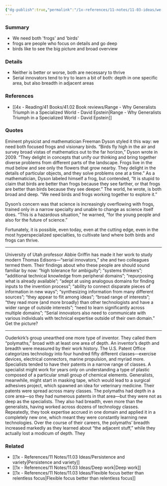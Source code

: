 ```yaml
---
{"dg-publish":true,"permalink":"/1x-references/11-notes/11-03-ideas/we-need-both-ability-to-see-broad-and-far-and-ability-to-see-close-and-deep/","title":"We need both ability to see broad and far, and ability to see close and deep","created":"2024-02-13T07:46:06.643+03:00","updated":"2024-02-14T20:18:21.071+03:00"}
---
```



### Summary
- We need both 'frogs' and 'birds'
- frogs are people who focus on details and go deep
- birds like to see the big picture and broad overview

### Details
- Neither is better or worse, both are necessary to thrive
- Serial innovators tend to try to learn a bit of both: depth in one specific area, but also breadth in adjacent areas

### References
- [[4x - Reading/41 Books/41.02 Book reviews/Range - Why Generalists Triumph in a Specialized World - David Epstein\|Range - Why Generalists Triumph in a Specialized World - David Epstein]]

### Quotes
Eminent physicist and mathematician Freeman Dyson styled it this way: we need both focused frogs and visionary birds. “Birds fly high in the air and survey broad vistas of mathematics out to the far horizon,” Dyson wrote in 2009. “They delight in concepts that unify our thinking and bring together diverse problems from different parts of the landscape. Frogs live in the mud below and see only the flowers that grow nearby. They delight in the details of particular objects, and they solve problems one at a time.” As a mathematician, Dyson labeled himself a frog, but contended, “It is stupid to claim that birds are better than frogs because they see farther, or that frogs are better than birds because they see deeper.” The world, he wrote, is both broad and deep. “We need birds and frogs working together to explore it.” 

Dyson’s concern was that science is increasingly overflowing with frogs, trained only in a narrow specialty and unable to change as science itself does. “This is a hazardous situation,” he warned, “for the young people and also for the future of science.”

Fortunately, it is possible, even today, even at the cutting edge, even in the most hyperspecialized specialties, to cultivate land where both birds and frogs can thrive.

___

University of Utah professor Abbie Griffin has made it her work to study modern Thomas Edisons—“serial innovators,” she and two colleagues termed them. Their findings about who these people are should sound familiar by now: “high tolerance for ambiguity”; “systems thinkers”; “additional technical knowledge from peripheral domains”;  “repurposing what is already available”; “adept at using analogous domains for finding inputs to the invention process”;  “ability to connect disparate pieces of information in new ways”; “synthesizing information from many different sources”; “they appear to flit among ideas”; “broad range of interests”; “they read more (and more broadly) than other technologists and have a wider range of outside interests”; “need to learn significantly across multiple domains”; “Serial innovators also need to communicate with various individuals with technical expertise outside of their own domain.” Get the picture?

---
Ouderkirk’s group unearthed one more type of inventor. They called them “polymaths,” broad with at least one area of depth. An inventor’s depth and breadth were measured by their work history. The U.S. Patent Office categorizes technology into four hundred fifty different classes—exercise devices, electrical connectors, marine propulsion, and myriad more. Specialists tended to have their patents in a narrow range of classes. A specialist might work for years only on understanding a type of plastic composed of a particular small group of chemical elements. Generalists, meanwhile, might start in masking tape, which would lead to a surgical adhesives project, which spawned an idea for veterinary medicine. Their patents were spread across many classes. The polymaths had depth in a core area—so they had numerous patents in that area—but they were not as deep as the specialists. They also had breadth, even more than the generalists, having worked across dozens of technology classes. Repeatedly, they took expertise accrued in one domain and applied it in a completely new one, which meant they were constantly learning new technologies. Over the course of their careers, the polymaths’ breadth increased markedly as they learned about “the adjacent stuff,” while they actually lost a modicum of depth. They

### Related
- [[1x - References/11 Notes/11.03 Ideas/Persistence and variety\|Persistence and variety]]
- [[1x - References/11 Notes/11.03 Ideas/Deep work\|Deep work]]
- [[1x - References/11 Notes/11.03 Ideas/Flexible focus better than relentless focus\|Flexible focus better than relentless focus]]
